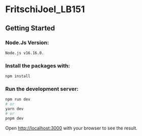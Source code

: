 # FritschiJoel_LB151

## Getting Started

### Node.Js Version:

```
Node.js v16.16.0.
```

### Install the packages with:
```
npm install
```

### Run the development server:

```bash
npm run dev
# or
yarn dev
# or
pnpm dev
```

Open [http://localhost:3000](http://localhost:3000) with your browser to see the result.
